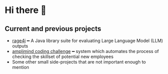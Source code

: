 # Hi there 👋
## Current and previous projects
- [rage4j](https://github.com/explore-de/rage4j) ━ A Java library suite for evaluating Large Language Model (LLM) outputs
- [amplimind coding challenge](https://github.com/amplimindcc/backend) ━ system which automates the process of checking the skillset of potential new employees
- Some other small side-projects that are not important enough to mention
